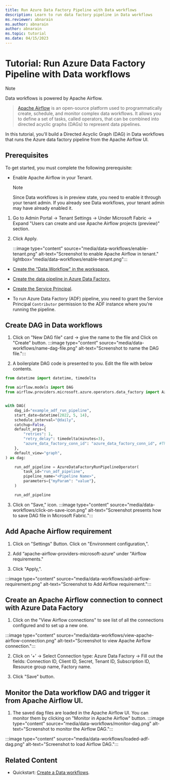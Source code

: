 ```yaml
---
title: Run Azure Data Factory Pipeline with Data workflows
description: Learn to run data factory pipeline in Data workflows
ms.reviewer: abnarain
ms.author: abnarain
author: abnarain
ms.topic: tutorial
ms.date: 04/15/2023
---
```


# Tutorial: Run Azure Data Factory Pipeline with Data workflows

> [!NOTE]
> Data workflows is powered by Apache Airflow.

> [Apache Airflow](https://airflow.apache.org/) is an open-source platform used to programmatically create, schedule, and monitor complex data workflows. It allows you to define a set of tasks, called operators, that can be combined into directed acyclic graphs (DAGs) to represent data pipelines.

In this tutorial, you'll build a Directed Acyclic Graph (DAG) in Data workflows that runs the Azure data factory pipeline from the Apache Airflow UI.

## Prerequisites

To get started, you must complete the following prerequisite:

- Enable Apache Airflow in your Tenant.
  > [!NOTE]
  > Since Data workflows is in preview state, you need to enable it through your tenant admin. If you already see Data workflows, your tenant admin may have already enabled it.

1. Go to Admin Portal -> Tenant Settings -> Under Microsoft Fabric -> Expand "Users can create and use Apache Airflow projects (preview)" section.
2. Click Apply.

   :::image type="content" source="media/data-workflows/enable-tenant.png" alt-text="Screenshot to enable Apache Airflow in tenant." lightbox="media/data-workflows/enable-tenant.png":::

- [Create the "Data Workflow" in the workspace.](../data-factory/create-data-workflows.md)

- [Create the data pipeline in Azure Data Factory.](https://learn.microsoft.com/azure/data-factory/tutorial-copy-data-portal)

- [Create the Service Principal](https://learn.microsoft.com/entra/identity-platform/howto-create-service-principal-portal).

- To run Azure Data Factory (ADF) pipeline, you need to grant the Service Principal `Contributor` permission to the ADF instance where you're running the pipeline.

## Create DAG in Data workflows

1. Click on "New DAG file" card -> give the name to the file and Click on "Create" button.
   :::image type="content" source="media/data-workflows/name-dag-file.png" alt-text="Screenshot to name the DAG file.":::

2. A boilerplate DAG code is presented to you. Edit the file with below contents.

```python
from datetime import datetime, timedelta

from airflow.models import DAG
from airflow.providers.microsoft.azure.operators.data_factory import AzureDataFactoryRunPipelineOperator


with DAG(
    dag_id="example_adf_run_pipeline",
    start_date=datetime(2022, 5, 14),
    schedule_interval="@daily",
    catchup=False,
    default_args={
        "retries": 1,
        "retry_delay": timedelta(minutes=3),
        "azure_data_factory_conn_id": "azure_data_factory_conn_id", #This is a connection created on Airflow UI
    },
    default_view="graph",
) as dag:

    run_adf_pipeline = AzureDataFactoryRunPipelineOperator(
        task_id="run_adf_pipeline",
        pipeline_name="<Pipeline Name>",
        parameters={"myParam": "value"},
    )

    run_adf_pipeline
```

3. Click on "Save," icon.
   :::image type="content" source="media/data-workflows/click-on-save-icon.png" alt-text="Screenshot presents how to save DAG file in Microsoft Fabric.":::

## Add Apache Airflow requirement

1. Click on "Settings" Button. Click on "Environment configuration,".

2. Add “apache-airflow-providers-microsoft-azure” under "Airflow requirements."

3. Click "Apply,".

:::image type="content" source="media/data-workflows/add-airflow-requirement.png" alt-text="Screenshot to Add Airflow requirement.":::

## Create an Apache Airflow connection to connect with Azure Data Factory

1. Click on the "View Airflow connections" to see list of all the connections configured and to set up a new one.

:::image type="content" source="media/data-workflows/view-apache-airflow-connection.png" alt-text="Screenshot to view Apache Airflow connection.":::

2. Click on ‘+’ -> Select Connection type: Azure Data Factory -> Fill out the fields: Connection ID, Client ID, Secret, Tenant ID, Subscription ID, Resource group name, Factory name.

3. Click "Save" button.

## Monitor the Data workflow DAG and trigger it from Apache Airflow UI.

1. The saved dag files are loaded in the Apache Airflow UI. You can monitor them by clicking on "Monitor in Apache Airflow" button.
   :::image type="content" source="media/data-workflows/monitor-dag.png" alt-text="Screenshot to monitor the Airflow DAG.":::

:::image type="content" source="media/data-workflows/loaded-adf-dag.png" alt-text="Screenshot to load Airflow DAG.":::


## Related Content

- Quickstart: [Create a Data workflows](../data-factory/create-data-workflows.md).
